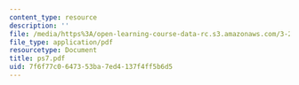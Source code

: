 ```yaml
---
content_type: resource
description: ''
file: /media/https%3A/open-learning-course-data-rc.s3.amazonaws.com/3-20-materials-at-equilibrium-sma-5111-fall-2003/7f6f77c0647353ba7ed4137f4ff5b6d5_ps7.pdf
file_type: application/pdf
resourcetype: Document
title: ps7.pdf
uid: 7f6f77c0-6473-53ba-7ed4-137f4ff5b6d5
---
```

